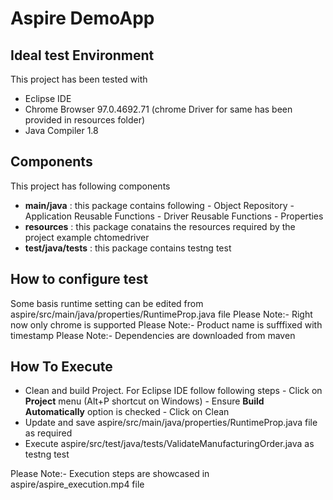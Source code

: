 # Aspire DemoApp
## Ideal test Environment
This project has been tested with
- Eclipse IDE
- Chrome Browser 97.0.4692.71 (chrome Driver for same has been provided in resources folder)
- Java Compiler 1.8

## Components
This project has following components
- **main/java** : this package contains following
        -   Object Repository
        -   Application Reusable Functions
        -   Driver Reusable Functions
        -   Properties
- **resources** : this package conatains the resources required by the project example chtomedriver
- **test/java/tests** : this package contains testng test

## How to configure test
Some basis runtime setting can be edited from aspire/src/main/java/properties/RuntimeProp.java file
Please Note:- Right now only chrome is supported
Please Note:- Product name is sufffixed with timestamp
Please Note:- Dependencies are downloaded from maven

## How To Execute
- Clean and build Project. For Eclipse IDE follow following steps
        - Click on **Project** menu (Alt+P shortcut on Windows)
        - Ensure **Build Automatically** option is checked
        - Click on Clean
- Update and save aspire/src/main/java/properties/RuntimeProp.java file as required
- Execute aspire/src/test/java/tests/ValidateManufacturingOrder.java as testng test

Please Note:- Execution steps are showcased in aspire/aspire_execution.mp4 file
